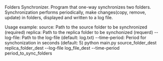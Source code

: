 Folders Synchronizer.
Program that one-way synchronizes two folders.
Synchronization performs periodically, make changes(copy, remove, update) in folders, displayed and written to a log file.


Usage example:
	source: Path to the source folder to be synchronized (required)
 	replica: Path to the replica folder to be synchonized (requerd)
	--log-file: Path to the log-file (default: log.txt)
	--time-period: Period for synchonization in seconds (default: 5)
	python main.py source_folder_dest replica_folder_dest --log-file log_file_dest --time-period period_to_sync_folders
